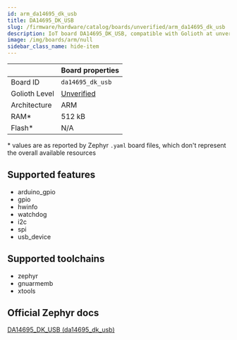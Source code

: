 ```yaml
---
id: arm_da14695_dk_usb
title: DA14695_DK_USB
slug: /firmware/hardware/catalog/boards/unverified/arm_da14695_dk_usb
description: IoT board DA14695_DK_USB, compatible with Golioth at unverified level.
image: /img/boards/arm/null
sidebar_class_name: hide-item
---
```


[//]: # (This is an auto-generated file, do not edit! Changes to it will be lost upon re-generation)



|                | Board properties     |
| -------------  | -------------------- |
| Board ID       | `da14695_dk_usb` |
| Golioth Level  | [Unverified](/firmware/hardware#unverified-boards) |
| Architecture   | ARM |
| RAM*           | 512 kB |
| Flash*         | N/A |

\* values are as reported by Zephyr `.yaml` board files, which don't represent the overall available resources



## Supported features

* arduino_gpio
* gpio
* hwinfo
* watchdog
* i2c
* spi
* usb_device

## Supported toolchains

* zephyr
* gnuarmemb
* xtools

## Official Zephyr docs

[DA14695_DK_USB (da14695_dk_usb)](https://docs.zephyrproject.org/3.6.0/boards/arm/da14695_dk_usb/doc/index.html)
